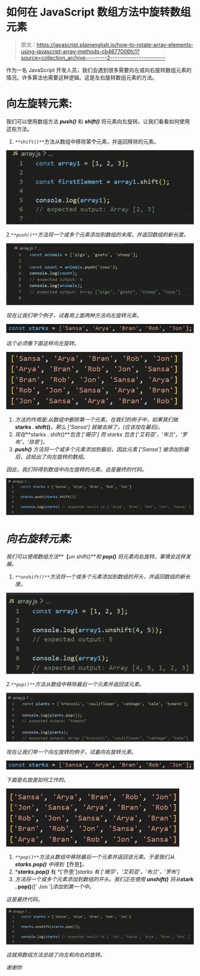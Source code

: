# 如何在 JavaScript 数组方法中旋转数组元素

> 原文：<https://javascript.plainenglish.io/how-to-rotate-array-elements-using-javascript-array-methods-cb4677006fc1?source=collection_archive---------2----------------------->

作为一名 JavaScript 开发人员，我们会遇到很多需要向左或向右旋转数组元素的情况。许多算法也需要这种逻辑。这是左右旋转数组元素的方法。

# 向左旋转元素:

我们可以使用数组方法 ***push()*** 和 ***shift()*** 将元素向左旋转。让我们看看如何使用这些方法。

1.  `**shift()**`方法从数组中移除第**个**元素，并返回移除的元素。

![](img/31f7bdfa908182804c4da443bb552f97.png)

2.*`**push()**`方法将一个或多个元素添加到数组的末尾，并返回数组的新长度。*

*![](img/a175e3dcbec2d5a527dfdc7419bba310.png)*

*现在让我们举个例子，试着用上面两种方法向左旋转元素。*

*![](img/48b34e79f7de5cfddd4eb2ef47df9357.png)*

*这个必须像下面这样向左旋转。*

*![](img/be68d5b4a137c352c5651cc69454a9e6.png)*

1.  *方法的作用是:从数组中删除第一个元素。在我们的例子中，如果我们做***starks . shift()***，那么 *['Sansa']* 就被去掉了。(应该加在最后)。*
2.  *现在***starks . shift()***包含 *['珊莎']* 而 starks 包含 *['艾莉亚'，'布兰'，'罗布'，'琼恩']。**
3.  ****push()*** 方法将一个或多个元素添加到最后，因此元素 *['Sansa']* 被添加到最后，这给出了向左旋转的数组。*

*因此，我们将得到数组中向左旋转的元素。这是最终的代码。*

*![](img/c99d0b23de014fd2d733d85452446c24.png)*

# *向右旋转元素:*

*我们可以使用数组方法***【un shift()***和 ***pop()*** 将元素向右旋转。事情会这样发展。*

1.  *`**unshift()**`方法将一个或多个元素添加到数组的开头，并返回数组的新长度。*

*![](img/c450e59b26706f5444020e3649fd336d.png)*

*2.`**pop()**`方法从数组中移除最后一个元素并返回该元素。*

*![](img/cc9903c8f11fad1d68eaee31c9e8ad8f.png)*

*现在让我们举一个向左旋转的例子，试着向右旋转元素。*

*![](img/48b34e79f7de5cfddd4eb2ef47df9357.png)*

*下面是右旋是如何工作的。*

*![](img/6cbe5efe6a34726639e5af985cde41de.png)*

1.  *`**pop()**`方法从数组中移除最后一个元素并返回该元素。于是我们从 ***starks.pop()*** 中得到*【乔恩】*。*
2.  ****starks.pop()*** 有 *['乔恩']*starks 有 *['珊莎'，'艾莉亚'，'布兰'，'罗布']**
3.  *方法将一个或多个元素添加到数组的开头。我们正在使用 ***unshift()*** 将从***stark . pop()***(*[' Jon ']*添加到第一个中。*

*这是最终代码。*

*![](img/74edf61f98cf340ee743a54f0ee3a60b.png)*

*这就用数组方法总结了向左和向右的旋转。*

*谢谢你*